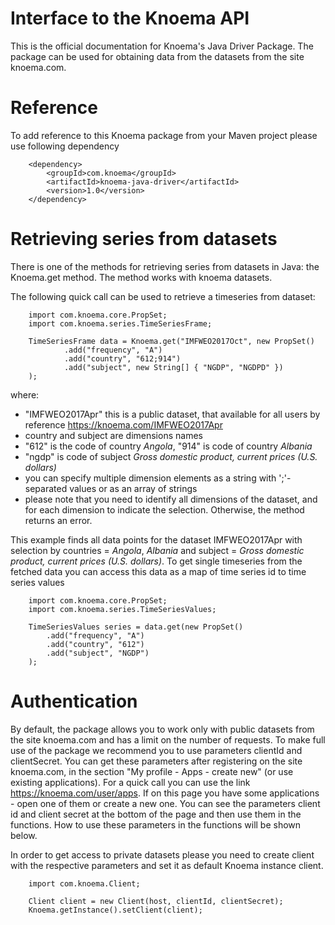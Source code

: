 Interface to the Knoema API
========

This is the official documentation for Knoema's Java Driver Package. The package can be used for obtaining data from the datasets from the site knoema.com.

# Reference

To add reference to this Knoema package from your Maven project please use following dependency

        <dependency>
            <groupId>com.knoema</groupId>
            <artifactId>knoema-java-driver</artifactId>
            <version>1.0</version>
        </dependency>
    
# Retrieving series from datasets
There is one of the methods for retrieving series from datasets in Java: the Knoema.get method. The method works with knoema datasets.

The following quick call can be used to retrieve a timeseries from dataset:

        import com.knoema.core.PropSet;
        import com.knoema.series.TimeSeriesFrame;

        TimeSeriesFrame data = Knoema.get("IMFWEO2017Oct", new PropSet()
                .add("frequency", "A")
                .add("country", "612;914")
                .add("subject", new String[] { "NGDP", "NGDPD" })
        );
   
where:

* "IMFWEO2017Apr" this is a public dataset, that available for all users by reference https://knoema.com/IMFWEO2017Apr
* country and subject are dimensions names
* "612" is the code of country *Angola*, "914" is code of country *Albania*
* "ngdp" is code of subject *Gross domestic product, current prices (U.S. dollars)*
* you can specify multiple dimension elements as a string with ';'-separated values or as an array of strings
* please note that you need to identify all dimensions of the dataset, and for each dimension to indicate the selection. Otherwise, the method returns an error.

This example finds all data points for the dataset IMFWEO2017Apr with selection by countries = *Angola*, *Albania* and subject =  *Gross domestic product, current prices (U.S. dollars)*. 
To get single timeseries from the fetched data you can access this data as a map of time series id to time series values 

        import com.knoema.core.PropSet;
        import com.knoema.series.TimeSeriesValues;
        
        TimeSeriesValues series = data.get(new PropSet()
            .add("frequency", "A")
            .add("country", "612")
            .add("subject", "NGDP")
        );

# Authentication
By default, the package allows you to work only with public datasets from the site knoema.com and has a limit on the number of requests.
To make full use of the package we recommend you to use parameters clientId and clientSecret.
You can get these parameters after registering on the site knoema.com, in the section "My profile - Apps - create new" (or use existing applications).
For a quick call you can use the link https://knoema.com/user/apps. 
If on this page you have some applications - open one of them or create a new one.
You can see the parameters client id and client secret at the bottom of the page and then use them in the functions.
How to use these parameters in the functions will be shown below.

In order to get access to private datasets please you need to create client with the respective parameters and set it as default Knoema instance client.

        import com.knoema.Client;
        
        Client client = new Client(host, clientId, clientSecret);
        Knoema.getInstance().setClient(client);
